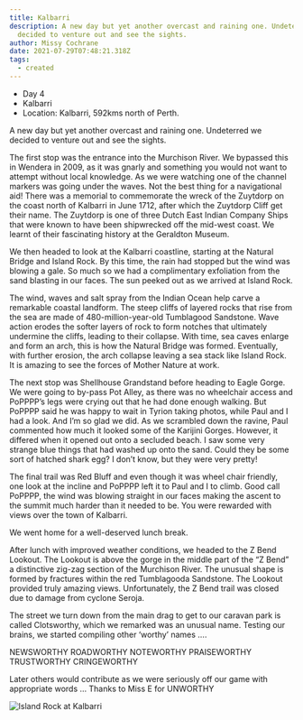 ```yaml
---
title: Kalbarri
description: A new day but yet another overcast and raining one. Undeterred we
  decided to venture out and see the sights.
author: Missy Cochrane
date: 2021-07-29T07:48:21.318Z
tags:
  - created
---
```

* Day 4
* Kalbarri
* Location: Kalbarri, 592kms north of Perth.

A new day but yet another overcast and raining one. Undeterred we decided to venture out and see the sights.

The first stop was the entrance into the Murchison River. We bypassed this in Wendera in 2009, as it was gnarly and something you would not want to attempt without local knowledge.  As we were watching one of the channel markers was going under the waves.  Not the best thing for a navigational aid!  There was a memorial to commemorate the wreck of the Zuytdorp on the coast north of Kalbarri in June 1712, after which the Zuytdorp Cliff get their name.  The Zuytdorp is one of three Dutch East Indian Company Ships that were known to have been shipwrecked off the mid-west coast.  We learnt of their fascinating history at the Geraldton Museum.

We then headed to look at the Kalbarri coastline, starting at the Natural Bridge and Island Rock.  By this time, the rain had stopped but the wind was blowing a gale.  So much so we had a complimentary exfoliation from the sand blasting in our faces.  The sun peeked out as we arrived at Island Rock.

The wind, waves and salt spray from the Indian Ocean help carve a remarkable coastal landform.  The steep cliffs of layered rocks that rise from the sea are made of 480-million-year-old Tumblagood Sandstone.  Wave action erodes the softer layers of rock to form notches that ultimately undermine the cliffs, leading to their collapse. With time, sea caves enlarge and form an arch, this is how the Natural Bridge was formed.  Eventually, with further erosion, the arch collapse leaving a sea stack like Island Rock.  It is amazing to see the forces of Mother Nature at work.

The next stop was Shellhouse Grandstand before heading to Eagle Gorge. We were going to by-pass Pot Alley, as there was no wheelchair access and PoPPPP’s legs were crying out that he had done enough walking. But PoPPPP said he was happy to wait in Tyrion taking photos, while Paul and I had a look.  And I’m so glad we did.  As we scrambled down the ravine, Paul commented how much it looked some of the Karijini Gorges. However, it differed when it opened out onto a secluded beach.  I saw some very strange blue things that had washed up onto the sand.  Could they be some sort of hatched shark egg?  I don’t know, but they were very pretty!

The final trail was Red Bluff and even though it was wheel chair friendly, one look at the incline and PoPPPP left it to Paul and I to climb.  Good call PoPPPP, the wind was blowing straight in our faces making the ascent to the summit much harder than it needed to be. You were rewarded with views over the town of Kalbarri.

We went home for a well-deserved lunch break.

After lunch with improved weather conditions, we headed to the Z Bend Lookout.  The Lookout is above the gorge in the middle part of the “Z Bend” a distinctive zig-zag section of the Murchison River. The unusual shape is formed by fractures within the red Tumblagooda Sandstone.  The Lookout provided truly amazing views. Unfortunately, the Z Bend trail was closed due to damage from cyclone Seroja.

The street we turn down from the main drag to get to our caravan park is called Clotsworthy, which we remarked was an unusual name. Testing our brains, we started compiling other ‘worthy’ names …. 

NEWSWORTHY
ROADWORTHY
NOTEWORTHY
PRAISEWORTHY
TRUSTWORTHY
CRINGEWORTHY

Later others would contribute as we were seriously off our game with appropriate words …
Thanks to Miss E for 
UNWORTHY

![Island Rock at Kalbarri](/static/img/pxl_20210729_012943411.jpg "Island Rock at Kalbarri")